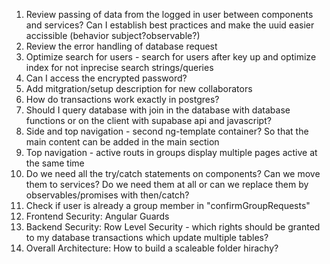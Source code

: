 1. Review passing of data from the logged in user between components and services? Can I establish best practices and make the uuid easier accissible (behavior subject?observable?)
2. Review the error handling of database request
3. Optimize search for users - search for users after key up and optimize index for not inprecise search strings/queries
4. Can I access the encrypted password?
5. Add mitgration/setup description for new collaborators
6. How do transactions work exactly in postgres?
7. Should I query database with join in the database with database functions or on the client with supabase api and javascript?
8. Side and top navigation - second ng-template container? So that the main content can be added in the main section
9. Top navigation - active routs in groups display multiple pages active at the same time
10. Do we need all the try/catch statements on components? Can we move them to services? Do we need them at all or can we replace them by observables/promises with then/catch?
11. Check if user is already a group member in "confirmGroupRequests"
12. Frontend Security: Angular Guards
13. Backend Security: Row Level Security - which rights should be granted to my database transactions which update multiple tables?
14. Overall Architecture: How to build a scaleable folder hirachy?
